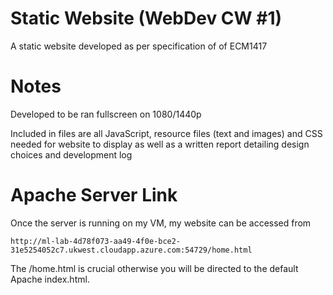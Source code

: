 # Static Website (WebDev CW #1)

A static website developed as per specification of of ECM1417

# Notes
Developed to be ran fullscreen on 1080/1440p

Included in files are all JavaScript, resource files (text and images) and CSS needed for website to display as well as a written report detailing design choices and development log

# Apache Server Link
Once the server is running on my VM, my website can be accessed from
```
http://ml-lab-4d78f073-aa49-4f0e-bce2-31e5254052c7.ukwest.cloudapp.azure.com:54729/home.html
```
The /home.html is crucial otherwise you will be directed to the default Apache index.html.

